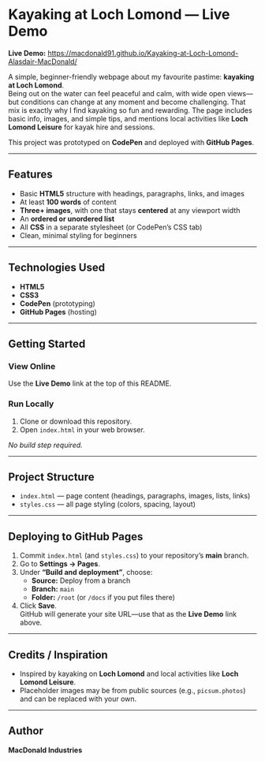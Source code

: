 # Kayaking at Loch Lomond — Live Demo
**Live Demo:** https://macdonald91.github.io/Kayaking-at-Loch-Lomond-Alasdair-MacDonald/

A simple, beginner-friendly webpage about my favourite pastime: **kayaking at Loch Lomond**.  
Being out on the water can feel peaceful and calm, with wide open views—but conditions can change at any moment and become challenging. That mix is exactly why I find kayaking so fun and rewarding. The page includes basic info, images, and simple tips, and mentions local activities like **Loch Lomond Leisure** for kayak hire and sessions.

This project was prototyped on **CodePen** and deployed with **GitHub Pages**.

---

## Features
- Basic **HTML5** structure with headings, paragraphs, links, and images
- At least **100 words** of content
- **Three+ images**, with one that stays **centered** at any viewport width
- An **ordered or unordered list**
- All **CSS** in a separate stylesheet (or CodePen’s CSS tab)
- Clean, minimal styling for beginners

---

## Technologies Used
- **HTML5**
- **CSS3**
- **CodePen** (prototyping)
- **GitHub Pages** (hosting)

---

## Getting Started

### View Online
Use the **Live Demo** link at the top of this README.

### Run Locally
1. Clone or download this repository.
2. Open `index.html` in your web browser.

_No build step required._

---

## Project Structure
- `index.html` — page content (headings, paragraphs, images, lists, links)
- `styles.css` — all page styling (colors, spacing, layout)

---

## Deploying to GitHub Pages
1. Commit `index.html` (and `styles.css`) to your repository’s **main** branch.
2. Go to **Settings → Pages**.
3. Under **“Build and deployment”**, choose:
   - **Source:** Deploy from a branch
   - **Branch:** `main`
   - **Folder:** `/root` (or `/docs` if you put files there)
4. Click **Save**.  
   GitHub will generate your site URL—use that as the **Live Demo** link above.

---

## Credits / Inspiration
- Inspired by kayaking on **Loch Lomond** and local activities like **Loch Lomond Leisure**.
- Placeholder images may be from public sources (e.g., `picsum.photos`) and can be replaced with your own.

---

## Author
**MacDonald Industries**
